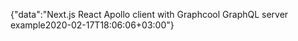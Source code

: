 {"data":"Next.js React Apollo client with Graphcool GraphQL server example2020-02-17T18:06:06+03:00"}
